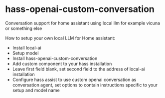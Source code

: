 # hass-openai-custom-conversation
Conversation support for home assistant using local llm for example vicuna or something else

How to setup your own local LLM for Home assistant:
- Install local-ai
- Setup model
- Install hass-openai-custom-conversation
- Add custom component to your hass installation
- Leave first field blank, set second field to the address of local-ai installation
- Configure hass assist to use custom openai conversation as conversation agent, set options to contain instructions specific to your setup and model name
